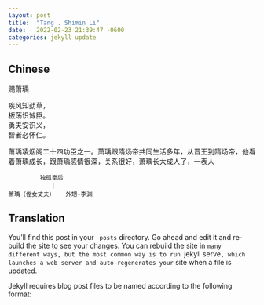 ```yaml
---
layout: post
title:  "Tang . Shimin Li"
date:   2022-02-23 21:39:47 -0600
categories: jekyll update
---
```



## Chinese

赐萧瑀  


疾风知劲草，  
板荡识诚臣。  
勇夫安识义，  
智者必怀仁。  


萧瑀凌烟阁二十四功臣之一。萧瑀跟隋炀帝共同生活多年，从晋王到隋炀帝，他看着萧瑀成长，跟萧瑀感情很深，关系很好，萧瑀长大成人了，一表人

             独孤皇后  
                ｜     
    萧瑀（侄女丈夫）   外甥-李渊


## Translation

You’ll find this post in your `_posts` directory. Go ahead and edit it and re-build the site to see your changes. You can rebuild the site in 
             `many different ways, but the most common way is to run `jekyll serve`, which launches a web server and auto-regenerates your` site when a file is updated.

Jekyll requires blog post files to be named according to the following format:

